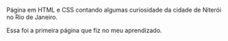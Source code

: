Página em HTML e CSS contando algumas curiosidade da cidade de Niterói no Rio de Janeiro.

Essa foi a primeira página que fiz no meu aprendizado.